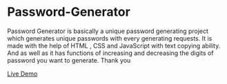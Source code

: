 # Password-Generator
Password Generator is basically a unique password generating project which  generates unique passwords with  every generating requests. It  is made with the help of HTML ,  CSS  and JavaScript  with text copying ability. And as well as it has functions of increasing and decreasing the digits of  password you want to generate. Thank you  

[Live Demo](https://0xowais.github.io/Password-Generator/)
